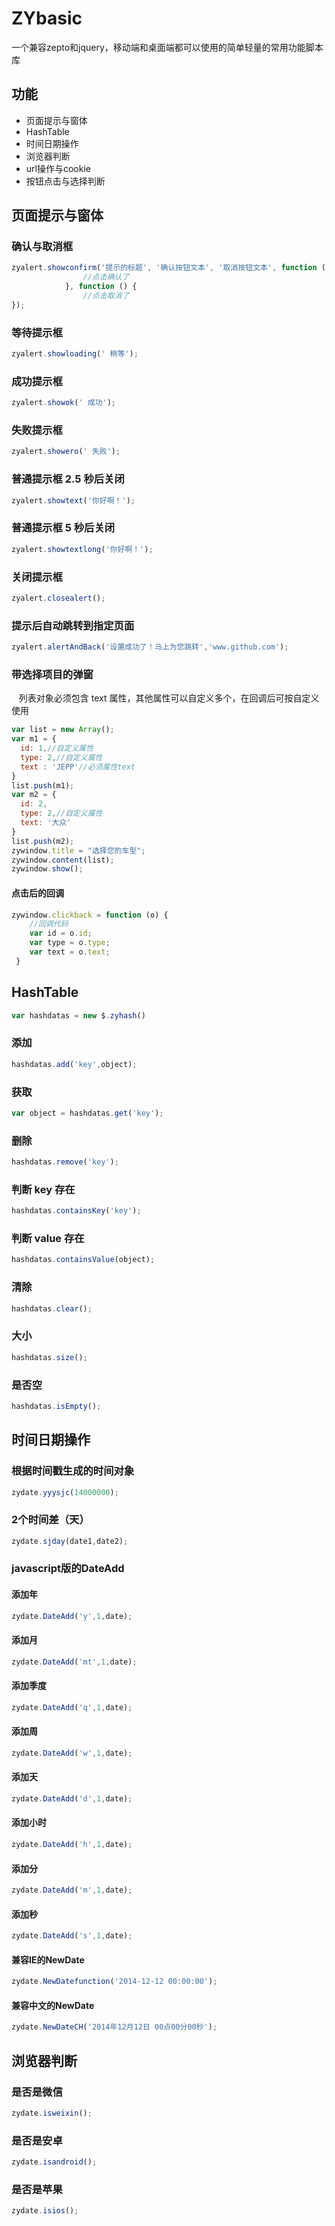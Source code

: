 # ZYbasic
一个兼容zepto和jquery，移动端和桌面端都可以使用的简单轻量的常用功能脚本库
## 功能 
* 页面提示与窗体 
* HashTable
* 时间日期操作
* 浏览器判断
* url操作与cookie
* 按钮点击与选择判断

## 页面提示与窗体
### 确认与取消框
```javascript
zyalert.showconfirm('提示的标题', '确认按钮文本', '取消按钮文本', function () {
                //点击确认了
            }, function () {
                //点击取消了
});
```
### 等待提示框
```javascript
zyalert.showloading(' 稍等');
```
### 成功提示框
```javascript
zyalert.showok(' 成功');
```
### 失败提示框
```javascript
zyalert.showero(' 失败');
```
### 普通提示框 2.5 秒后关闭
```javascript
zyalert.showtext('你好啊！');
```
### 普通提示框 5 秒后关闭
```javascript
zyalert.showtextlong('你好啊！');
```
### 关闭提示框
```javascript
zyalert.closealert();
```
### 提示后自动跳转到指定页面
```javascript
zyalert.alertAndBack('设置成功了！马上为您跳转','www.github.com');
```
### 带选择项目的弹窗
    列表对象必须包含 text 属性，其他属性可以自定义多个，在回调后可按自定义使用
```javascript
var list = new Array();
var m1 = {
  id: 1,//自定义属性
  type: 2,//自定义属性
  text : 'JEPP'//必须属性text
}
list.push(m1);
var m2 = {
  id: 2,
  type: 2,//自定义属性
  text: '大众'
}
list.push(m2);
zywindow.title = "选择您的车型";
zywindow.content(list);
zywindow.show();
```
#### 点击后的回调
```javascript
zywindow.clickback = function (o) {
    //回调代码
    var id = o.id;
    var type = o.type;
    var text = o.text;
 }
```

## HashTable
```javascript
var hashdatas = new $.zyhash()
```
### 添加
```javascript
hashdatas.add('key',object);
```
### 获取
```javascript
var object = hashdatas.get('key');
```
### 删除
```javascript
hashdatas.remove('key');
```
### 判断 key 存在
```javascript
hashdatas.containsKey('key');
```
### 判断 value 存在
```javascript
hashdatas.containsValue(object);
```
### 清除
```javascript
hashdatas.clear();
```
### 大小
```javascript
hashdatas.size();
```
### 是否空
```javascript
hashdatas.isEmpty();
```
## 时间日期操作
### 根据时间戳生成的时间对象
```javascript
zydate.yyysjc(14000000);
```
### 2个时间差（天）
```javascript
zydate.sjday(date1,date2);
```
### javascript版的DateAdd
#### 添加年
```javascript
zydate.DateAdd('y',1,date);
```
#### 添加月
```javascript
zydate.DateAdd('mt',1,date);
```
#### 添加季度
```javascript
zydate.DateAdd('q',1,date);
```
 #### 添加周
```javascript
zydate.DateAdd('w',1,date);
```
#### 添加天
```javascript
zydate.DateAdd('d',1,date);
```
#### 添加小时
```javascript
zydate.DateAdd('h',1,date);
```
#### 添加分
```javascript
zydate.DateAdd('m',1,date);
```
#### 添加秒
```javascript
zydate.DateAdd('s',1,date);
```
#### 兼容IE的NewDate
```javascript
zydate.NewDatefunction('2014-12-12 00:00:00');
```
#### 兼容中文的NewDate
```javascript
zydate.NewDateCH('2014年12月12日 00点00分00秒');
```
## 浏览器判断
### 是否是微信
```javascript
zydate.isweixin();
```
### 是否是安卓
```javascript
zydate.isandroid();
```
### 是否是苹果
```javascript
zydate.isios();
```
